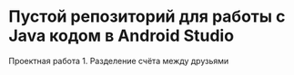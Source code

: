 # Пустой репозиторий для работы с Java кодом в Android Studio
Проектная работа 1. Разделение счёта между друзьями